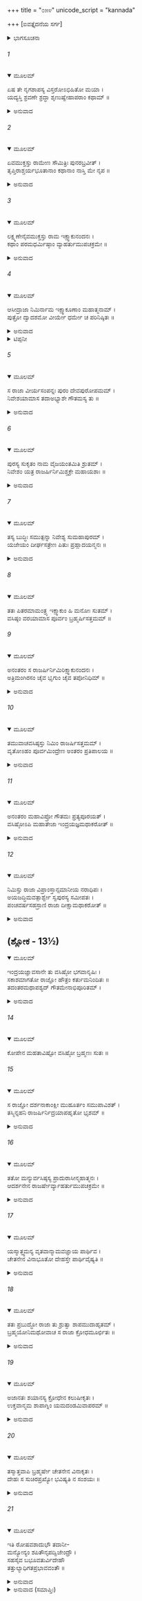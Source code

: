 +++
title = "೦೫೪"
unicode_script = "kannada"

+++
[ಐವತ್ತೈದನೆಯ ಸರ್ಗ]



<details><summary>ಭಾಗಸೂಚನಾ</summary>

ರಾಜಾನಿಮಿ ಮತ್ತು ವಸಿಷ್ಠರು ಪರಸ್ಪರ ಶಾಪದಿಂದ ದೇಹತ್ಯಾಗ
</details>

###### 1


<details open><summary>ಮೂಲಮ್</summary>

ಏಷ ತೇ ನೃಗಶಾಪಸ್ಯ ವಿಸ್ತರೋಽಭಿಹಿತೋ ಮಯಾ ।  
ಯದ್ಯಸ್ತಿ ಶ್ರವಣೇ ಶ್ರದ್ಧಾ ಶೃಣುಷ್ವೇಹಾಪರಾಂ ಕಥಾಮ್ ॥
</details>

<details><summary>ಅನುವಾದ</summary>

(ಶ್ರೀರಾಮನು ಹೇಳಿದನು- ) ಲಕ್ಷ್ಮಣ ! ಹೀಗೆ ನಾನು ನಿನಗೆ ನೃಗರಾಜನ ಶಾಪ ಪ್ರಸಂಗವನ್ನು ವಿಸ್ತಾರವಾಗಿ ತಿಳಿಸಿದೆ. ನಿನಗೆ ಕೇಳುವ ಇಚ್ಛೆ ಇದ್ದರೆ ಇನ್ನೊಂದು ಕಥೆಯನ್ನು ಕೇಳು.॥1॥
</details>

###### 2


<details open><summary>ಮೂಲಮ್</summary>

ಏವಮುಕ್ತಸ್ತು ರಾಮೇಣ ಸೌಮಿತ್ರಿಃ ಪುನರಬ್ರವೀತ್ ।  
ತೃಪ್ತಿರಾಶ್ಚರ್ಯಭೂತಾನಾಂ ಕಥಾನಾಂ ನಾಸ್ತಿ ಮೇ ನೃಪ ॥
</details>

<details><summary>ಅನುವಾದ</summary>

ಶ್ರೀರಾಮನು ಹೀಗೆ ಹೇಳಿದಾಗ ಸುಮಿತ್ರಾನಂದನ ಹೇಳಿದನು - ನರೇಶ್ವರ! ಇಂತಹ ಆಶ್ಚರ್ಯಕರ ಕಥೆಗಳನ್ನು ಕೇಳಲು ನನಗೆ ಎಂದೂ ತೃಪ್ತಿಯಾಗುವುದಿಲ್ಲ.॥2॥
</details>

###### 3


<details open><summary>ಮೂಲಮ್</summary>

ಲಕ್ಷ್ಮಣೇನೈವಮುಕ್ತಸ್ತು ರಾಮ ಇಕ್ಷ್ವಾಕುನಂದನಃ ।  
ಕಥಾಂ ಪರಮಧರ್ಮಿಷ್ಠಾಂ ವ್ಯಾಹರ್ತುಮುಪಚಕ್ರಮೇ ॥
</details>

<details><summary>ಅನುವಾದ</summary>

ಲಕ್ಷ್ಮಣನು ಹೀಗೆ ಹೇಳಿದಾಗ ಇಕ್ಷ್ವಾಕುಕುಲನಂದನ ಶ್ರೀರಾಮನು ಪುನಃ ಉತ್ತಮ ಧರ್ಮದಿಂದ ಕೂಡಿದ ಕಥೆಯನ್ನು ಹೇಳಲು ಪ್ರಾರಂಭಿಸಿದನು.॥3॥
</details>

###### 4


<details open><summary>ಮೂಲಮ್</summary>

ಆಸೀದ್ರಾಜಾ ನಿಮಿರ್ನಾಮ ಇಕ್ಷ್ವಾಕೂಣಾಂ ಮಹಾತ್ಮನಾಮ್ ।  
ಪುತ್ರೋ ದ್ವಾದಶಮೋ ವೀರ್ಯೇ ಧರ್ಮೇ ಚ ಪರಿನಿಷ್ಠಿತಃ ॥
</details>

<details><summary>ಅನುವಾದ</summary>

ಸುಮಿತ್ರಾನಂದನ! ಮಹಾತ್ಮಾ ಇಕ್ಷ್ವಾಕು ಪುತ್ರರಲ್ಲಿ ಹನ್ನೆರಡನೆಯ* ಪುತ್ರ ನಿಮಿ ಎಂಬ ಒಬ್ಬ ರಾಜನಾಗಿ ಹೋದನು. ಅವನು ಪರಾಕ್ರಮ ಮತ್ತು ಧರ್ಮದಲ್ಲಿ ಪೂರ್ಣವಾಗಿ ಸ್ಥಿರವಾಗಿ ಇರುವವನಿದ್ದನು.॥4॥
</details>

<details><summary>ಟಿಪ್ಪನೀ</summary>

* ಶ್ರೀಮದ್ಭಾಗವತ 9-6-4ರಲ್ಲಿ, ವಿಷ್ಣುಪುರಾಣ 4-2-11ರಲ್ಲಿ, ಮಹಾಭಾರತ ಅನುಶಾಸನಪರ್ವ 2-5ರಲ್ಲಿ ಇಕ್ಷ್ವಾಕುವಿಗೆ ನೂರು ಪುತ್ರರೆಂದು ತಿಳಿಸಲಾಗಿದೆ. ಇವರಲ್ಲಿ ವಿಕುಕ್ಷಿ, ನಿಮಿ, ದಂಡ ಇವರು ಪ್ರಧಾನರಾಗಿದ್ದರು. ಈ ದೃಷ್ಟಿಯಿಂದ ನಿಮಿ ದ್ವಿತೀಯ ಪುತ್ರನೆಂದು ಸಿದ್ಧವಾಗುತ್ತದೆ; ಆದರೆ ಇಲ್ಲಿ ಮೂಲದಲ್ಲಿ ಇವನನ್ನು ಹನ್ನೆರಡನೆಯವನೆಂದು ಹೇಳಿದೆ. ಗುಣವಿಶೇಷದಿಂದಾಗಿ ಈ ಮೂವರು ಪ್ರಧಾನರೆಂದು ಹೇಳಿರಬಹುದು ಮತ್ತು ವಯಸ್ಸಿನ ಕ್ರಮದಿಂದ ಹನ್ನೆರಡನೆಯವನಿರಬಹುದು.
</details>

###### 5


<details open><summary>ಮೂಲಮ್</summary>

ಸ ರಾಜಾ ವೀರ್ಯಸಂಪನ್ನಃ ಪುರಂ ದೇವಪುರೋಪಮಮ್ ।  
ನಿವೇಶಯಾಮಾಸ ತದಾಅಭ್ಯಾಶೇ ಗೌತಮಸ್ಯ ತು ॥
</details>

<details><summary>ಅನುವಾದ</summary>

ಆ ಪರಾಕ್ರಮ ಸಂಪನ್ನ ನರೇಶನು ಗೌತಮರ ಆಶ್ರಮದ ಹತ್ತಿರದಲ್ಲೆ ದೇವಪುರದಂತೆ ಒಂದು ನಗರವನ್ನು ನೆಲೆಗೊಳಿಸಿದನು.॥5॥
</details>

###### 6


<details open><summary>ಮೂಲಮ್</summary>

ಪುರಸ್ಯ ಸುಕೃತಂ ನಾಮ ವೈಜಯಂತಮಿತಿ ಶ್ರುತಮ್ ।  
ನಿವೇಶಂ ಯತ್ರ ರಾಜರ್ಷಿರ್ನಿಮಿಶ್ಚಕ್ರೇ ಮಹಾಯಶಾಃ ॥
</details>

<details><summary>ಅನುವಾದ</summary>

ಮಹಾಯಶಸ್ವೀ ರಾಜರ್ಷಿ ನಿಮಿಯು ವಾಸಿಸುವ ನಗರದ ಹೆಸರು ವೈಜಯಂತ ಎಂದು ಇಟ್ಟನು. (ದೇವರಾಜ ಇಂದ್ರನ ಪಾಸಾದನ ಹೆಸರು ವೈಜಯಂತ ಎಂದು ಇತ್ತು. ನಿಮಿಯು ಅದೇ ಹೆಸರನ್ನಿಟ್ಟಿದ್ದನು.॥6॥
</details>

###### 7


<details open><summary>ಮೂಲಮ್</summary>

ತಸ್ಯ ಬುದ್ಧಿಃ ಸಮುತ್ಪನ್ನಾ ನಿವೇಶ್ಯ ಸುಮಹಾಪುರಮ್ ।  
ಯಜೇಯಂ ದೀರ್ಘಸತ್ರೇಣ ಪಿತುಃ ಪ್ರಹ್ಲಾದಯನ್ಮನಃ ॥
</details>

<details><summary>ಅನುವಾದ</summary>

ಆ ಮಹಾನಗರವನ್ನು ಸ್ಥಾಪಿಸಿ, ನಾನು ತಂದೆಯ ಮನಸ್ಸಿಗೆ ಆಹ್ಲಾದವನ್ನುಂಟು ಮಾಡುವಂತಹ ದೀರ್ಘಕಾಲದವರೆಗೆ ನಡೆಯುವ ಯಜ್ಞಾನುಷ್ಠಾನ ಮಾಡುವೆನೆಂಬ ವಿಚಾರ ನಿಮಿಗೆ ಮನಸ್ಸಿನಲ್ಲಿ ಉಂಟಾಯಿತು.॥7॥
</details>

###### 8


<details open><summary>ಮೂಲಮ್</summary>

ತತಃ ಪಿತರಮಾಮಂತ್ರ್ಯ ಇಕ್ಷ್ವಾಕುಂ ಹಿ ಮನೋಃ ಸುತಮ್ ।  
ವಸಿಷ್ಠಂ ವರಯಾಮಾಸ ಪೂರ್ವಂ ಬ್ರಹ್ಮರ್ಷಿಸತ್ತಮಮ್ ॥
</details>

###### 9


<details open><summary>ಮೂಲಮ್</summary>

ಅನಂತರಂ ಸ ರಾಜರ್ಷಿರ್ನಿಮಿರಿಕ್ಷ್ವಾಕುನಂದನಃ ।  
ಅತ್ರಿಮಂಗಿರಸಂ ಚೈವ ಭೃಗುಂ ಚೈವ ತಪೋನಿಧಿಮ್ ॥
</details>

<details><summary>ಅನುವಾದ</summary>

ಅನಂತರ ಇಕ್ಷ್ವಾಕುಕುಲನಂದ ನಿಮಿಯು ತನ್ನ ತಂದೆ ಮನುಪುತ್ರ ಇಕ್ಷ್ವಾಕುವಿನಲ್ಲಿ ಕೇಳಿ ತನ್ನ ಯಜ್ಞ ಮಾಡಿಸಲು ಮೊಟ್ಟಮೊದಲು ಬ್ರಹ್ಮರ್ಷಿ ಶಿರೋಮಣಿ ವಸಿಷ್ಠರನ್ನು ವರಣ ಮಾಡಿದನು. ಬಳಿಕ ಅತ್ರಿ, ಅಂಗಿರಾ, ತಪೋಧನ, ಭೃಗುವನ್ನು ಆಮಂತ್ರಿಸಿದನು.॥8-9॥
</details>

###### 10


<details open><summary>ಮೂಲಮ್</summary>

ತಮುವಾಚವಸಿಷ್ಠಸ್ತು ನಿಮಿಂ ರಾಜರ್ಷಿಸತ್ತಮಮ್ ।  
ವೃತೋಽಹಂ ಪೂರ್ವಮಿಂದ್ರೇಣ ಅಂತರಂ ಪ್ರತಿಪಾಲಯ ॥
</details>

<details><summary>ಅನುವಾದ</summary>

ಆಗ ಬ್ರಹ್ಮರ್ಷಿ ವಸಿಷ್ಠರು ರಾಜರ್ಷಿಯರಲ್ಲಿ ಶ್ರೇಷ್ಠ ನಿಮಿಯಲ್ಲಿ ಹೇಳಿದರು - ದೇವೇಂದ್ರನು ಒಂದು ಯಜ್ಞಕ್ಕಾಗಿ ಮೊದಲೇ ನನ್ನನ್ನು ವರಣಮಾಡಿಕೊಂಡಿರುವನು. ಆದ್ದರಿಂದ ಆ ಯಜ್ಞ ಸಮಾಪ್ತವಾಗುವ ತನಕ ನನ್ನ ಆಗಮನವನ್ನು ಪ್ರತೀಕ್ಷೆ ಮಾಡುತ್ತಾ ಇರು.॥10॥
</details>

###### 11


<details open><summary>ಮೂಲಮ್</summary>

ಅನಂತರಂ ಮಹಾವಿಪ್ರೋ ಗೌತಮಃ ಪ್ರತ್ಯಪೂರಯತ್ ।  
ವಸಿಷ್ಠೋಽಪಿ ಮಹಾತೇಜಾ ಇಂದ್ರಯಜ್ಞಮಥಾಕರೋತ್ ॥
</details>

<details><summary>ಅನುವಾದ</summary>

ವಸಿಷ್ಠರು ಹೊರಟು ಹೋದ ಬಳಿಕ ಮಹಾಬ್ರಾಹ್ಮಣ ಮಹರ್ಷಿ ಗೌತಮರು ಬಂದು ಅವನ ಕಾರ್ಯವನ್ನು ಪೂರ್ಣಗೊಳಿಸಿದರು. ಅತ್ತ ಮಹಾತೇಜಸ್ವೀ ವಸಿಷ್ಠರೂ ಇಂದ್ರನ ಯಜ್ಞ ಮಾಡಿಸತೊಡಗಿದರು.॥11॥
</details>

###### 12


<details open><summary>ಮೂಲಮ್</summary>

ನಿಮಿಸ್ತು ರಾಜಾ ವಿಪ್ರಾಂಸ್ತಾನ್ಸಮಾನೀಯ ನರಾಧಿಪಃ ।  
ಅಯಜದ್ಧಿಮವತ್ಪಾರ್ಶ್ವೇ ಸ್ವಪುರಸ್ಯ ಸಮೀಪತಃ ।  
ಪಂಚವರ್ಷಸಹಸ್ರಾಣಿ ರಾಜಾ ದೀಕ್ಷಾಮಥಾಕರೋತ್ ॥
</details>

<details><summary>ಅನುವಾದ</summary>

ರಾಜಾನಿಮಿಯು ಆ ಬ್ರಾಹ್ಮಣರನ್ನು ಕರೆಯಿಸಿ ಹಿಮಾಲಯದ ಬಳಿ ತನ್ನ ನಗರದ ಸಮೀಪವೇ, ಐದುಸಾವಿರ ವರ್ಷಗಳವರೆಗೆ ನಡೆಯುವ ಯಜ್ಞದೀಕ್ಷೆ ಪಡೆದು ಯಜ್ಞ ಪ್ರಾರಂಭಿಸಿದನು.॥12॥
</details>

## (ಶ್ಲೋಕ - 13½)


<details open><summary>ಮೂಲಮ್</summary>

ಇಂದ್ರಯಜ್ಞಾವಸಾನೇ ತು ವಸಿಷ್ಠೋ ಭಗವಾನೃಷಿಃ ।  
ಸಕಾಶಮಾಗತೋ ರಾಜ್ಞೋ ಹೌತ್ರಂ ಕರ್ತುಮನಿಂದಿತಃ ॥  
ತದಂತರಮಥಾಪಶ್ಯದ್ ಗೌತಮೇನಾಭಿಪೂರಿತಮ್ ।
</details>

<details><summary>ಅನುವಾದ</summary>

ಇತ್ತ ಇಂದ್ರನ ಯಜ್ಞ ಸಮಾಪ್ತವಾದಾಗ ಅನಿಂದ್ಯ ವಸಿಷ್ಠ ಋಷಿಗಳು ನಿಮಿ ರಾಜನ ಬಳಿಗೆ ಹೋತೃಕರ್ಮ ಮಾಡಲು ಬಂದರು. ಅಲ್ಲಿ ಬಂದು ನೋಡಿದರೆ ಯಾವ ಸಮಯ ಪ್ರತೀಕ್ಷೆಗಾಗಿ ಕೊಟ್ಟಿದೇನೋ, ಅದನ್ನು ಗೌತಮರು ಬಂದು ಪೂರ್ಣಗೊಳಿಸಿದರು.॥13½॥
</details>

###### 14


<details open><summary>ಮೂಲಮ್</summary>

ಕೋಪೇನ ಮಹತಾವಿಷ್ಟೋ ವಸಿಷ್ಠೋ ಬ್ರಹ್ಮಣಃ ಸುತಃ ॥
</details>

###### 15


<details open><summary>ಮೂಲಮ್</summary>

ಸ ರಾಜ್ಞೋ ದರ್ಶನಾಕಾಂಕ್ಷೀ ಮುಹೂರ್ತಂ ಸಮುಪಾವಿಶತ್ ।  
ತಸ್ಮಿನ್ನಹನಿ ರಾಜರ್ಷಿರ್ನಿದ್ರಯಾಪಹೃತೋ ಭೃಶಮ್ ॥
</details>

<details><summary>ಅನುವಾದ</summary>

ಇದನ್ನು ನೋಡಿ ಬ್ರಹ್ಮಕುಮಾರ ವಸಿಷ್ಠರು ಮಹಾಕ್ರೋಧಗೊಂಡರು ಹಾಗೂ ರಾಜನನ್ನು ಕಾಣಲು ಎರಡು ಗಳಿಗೆ ಅಲ್ಲೇ ಕುಳಿತ್ತಿದ್ದರು. ಆದರೆ ಅಂದು ರಾಜರ್ಷಿ ನಿಮಿಯು ಅತ್ಯಂತ ನಿದ್ದೆಯಿಂದಾಗಿ ಮಲಗಿಬಿಟ್ಟಿದ್ದನು.॥14-15॥
</details>

###### 16


<details open><summary>ಮೂಲಮ್</summary>

ತತೋ ಮನ್ಯುರ್ವಸಿಷ್ಠಸ್ಯ ಪ್ರಾದುರಾಸೀನ್ಮಹಾತ್ಮನಃ ।  
ಆದರ್ಶನೇನ ರಾಜರ್ಷೇರ್ವ್ಯಾಹರ್ತುಮುಪಚಕ್ರಮೇ ॥
</details>

<details><summary>ಅನುವಾದ</summary>

ರಾಜನು ಸಿಗದಿದ್ದ ಕಾರಣ ಮಹಾತ್ಮಾ ವಸಿಷ್ಠ ಮುನಿಗಳಿಗೆ ಭಾರೀ ಕ್ರೋಧಗೊಂಡು, ರಾಜರ್ಷಿಯನ್ನು ಕುರಿತು ನುಡಿಯತೊಡಗಿದರ.॥16॥
</details>

###### 17


<details open><summary>ಮೂಲಮ್</summary>

ಯಸ್ಮಾತ್ತ್ವಮನ್ಯ ವೃತವಾನ್ಮಾಮವಜ್ಞಾಯ ಪಾರ್ಥಿವ ।  
ಚೇತನೇನ ವಿನಾಭೂತೋ ದೇಹಸ್ತೇ ಪಾರ್ಥಿವೈಷ್ಯತಿ ॥
</details>

<details><summary>ಅನುವಾದ</summary>

ಭೂಪಾಲ ನಿಮಿಯೇ! ನೀನು ನನ್ನ ಅಪಮಾನಮಾಡಿ ಇನ್ನೊಬ್ಬ ಪುರೋಹಿತನನ್ನು ವರಣಮಾಡಿಕೊಂಡಿರುವೆ, ಇದಕ್ಕಾಗಿ ನಿನ್ನ ಈ ಶರೀರ ಅಚೇತನವಾಗಿ ಬಿದ್ದು ಹೋಗಲಿ.॥17॥
</details>

###### 18


<details open><summary>ಮೂಲಮ್</summary>

ತತಃ ಪ್ರಬುದ್ಧೋ ರಾಜಾ ತು ಶ್ರುತ್ವಾ ಶಾಪಮುದಾಹೃತಮ್ ।  
ಬ್ರಹ್ಮಯೋನಿಮಥೋವಾಚ ಸ ರಾಜಾ ಕ್ರೋಧಮೂರ್ಛಿತಃ ॥
</details>

<details><summary>ಅನುವಾದ</summary>

ಬಳಿಕ ರಾಜನು ನಿದ್ದೆಯಿಂದ ಎದ್ದು, ಅವರು ಕೊಟ್ಟಿರುವ ಶಾಪವೃತ್ತಾಂತ ಕೇಳಿ ಕ್ರೋಧ-ಮೂರ್ಛಿತನಾಗಿ, ಬ್ರಹ್ಮಯೋನಿ ವಸಿಷ್ಠರಲ್ಲಿ ಹೇಳಿದನು .॥18॥
</details>

###### 19


<details open><summary>ಮೂಲಮ್</summary>

ಅಜಾನತಃ ಶಯಾನಸ್ಯ ಕ್ರೋಧೇನ ಕಲುಷೀಕೃತಃ ।  
ಉಕ್ತವಾನ್ಮಮ ಶಾಪಾಗ್ನಿಂ ಯಮದಂಡಮಿವಾಪರಮ್ ॥
</details>

<details><summary>ಅನುವಾದ</summary>

ನನಗೆ ನಿಮ್ಮ ಆಗಮನ ತಿಳಿದಿರಲಿಲ್ಲ, ಅದಕ್ಕಾಗಿ ಮಲಗಿದ್ದೆ. ಆದರೆ ನೀವು ಕ್ರೋಧದಿಂದ ಕಲುಷಿತರಾಗಿ ನನ್ನ ಮೇಲೆ ಯಮದಂಡದಂತಹ ಶಾಪಾಗ್ನಿಯಿಂದ ಪ್ರಹರಿಸಿದಿರಿ.॥19॥
</details>

###### 20


<details open><summary>ಮೂಲಮ್</summary>

ತಸ್ಮಾತ್ತವಾಪಿ ಬ್ರಹ್ಮರ್ಷೇ ಚೇತನೇನ ವಿನಾಕೃತಃ ।  
ದೇಹಃ ಸ ಸುಚಿರಪ್ರಖ್ಯೋ ಭವಿಷ್ಯತಿ ನ ಸಂಶಯಃ ॥
</details>

<details><summary>ಅನುವಾದ</summary>

ಆದ್ದರಿಂದ ಬ್ರಹ್ಮರ್ಷಿಯೇ! ಚಿರಂತನ ಶೋಭಾಯುಕ್ತವಾದ ನಿಮ್ಮ ಶರೀರವೂ ಅಚೇತನವಾಗಿ ಬಿದ್ದು ಹೋಗುವುದು; ಇದರಲ್ಲಿ ಸಂಶಯವೇ ಇಲ್ಲ.॥20॥
</details>

###### 21


<details open><summary>ಮೂಲಮ್</summary>

ಇತಿ ರೋಷವಶಾದುಭೌ ತದಾನೀ-  
ಮನ್ಯೋನ್ಯಂ ಶಪಿತೌನೃಪದ್ವಿಜೇಂದ್ರೌ ।  
ಸಹಸೈವ ಬಭೂವತುರ್ವಿದೇಹೌ  
ತತ್ತುಲ್ಯಾಧಿಗತಪ್ರಭಾವವಂತೌ ॥
</details>

<details><summary>ಅನುವಾದ</summary>

ಹೀಗೆ ಆಗ ರೋಷಕ್ಕೆ ವಶೀಭೂತರಾದ ಇಬ್ಬರೂ ನೃಪೇಂದ್ರ ಮತ್ತು ವಿಪ್ರೇಂದ್ರರು  ಪರಸ್ಪರ ಶಾಪ ಕೊಟ್ಟುಕೊಂಡು ವಿದೇಹರಾದರು. ಅವರಿಬ್ಬರ ಪ್ರಭಾವ ಬ್ರಹ್ಮದೇವರಂತೇ ಇತ್ತು.॥21॥
</details>

<details><summary>ಅನುವಾದ (ಸಮಾಪ್ತಿಃ)</summary>

ಶ್ರೀವಾಲ್ಮೀಕಿ ವಿರಚಿತ ಆರ್ಷರಾಮಾಯಣ ಆದಿಕಾವ್ಯದ ಉತ್ತರ ಕಾಂಡದಲ್ಲಿ ಐವತ್ತೈದನೆಯ ಸರ್ಗ ಪೂರ್ಣವಾಯಿತು. ॥55॥
</details>
